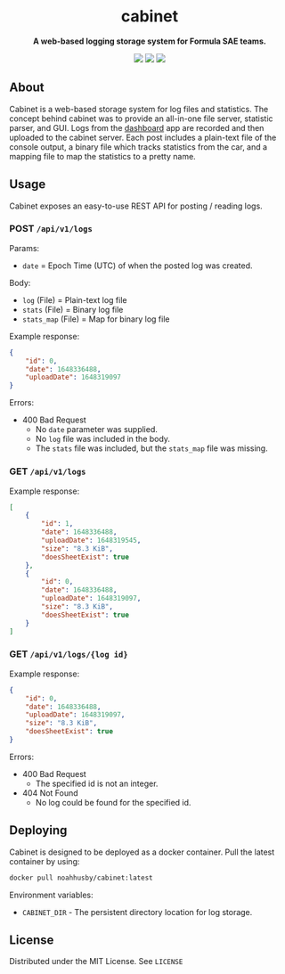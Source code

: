 <div align="center">

# cabinet

<p>
  <b>A web-based logging storage system for Formula SAE teams.</b>
</p>

[![](https://github.com/illinois-tech-motorsports/cabinet/actions/workflows/docker.yml/badge.svg)](https://github.com/illinois-tech-motorsports/cabinet/actions/workflows/docker.yml)
[![](https://img.shields.io/github/license/illinois-tech-motorsports/cabinet)](https://github.com/illinois-tech-motorsports/cabinet/blob/main/LICENSE)
[![](https://img.shields.io/tokei/lines/github/illinois-tech-motorsports/cabinet)](https://github.com/illinois-tech-motorsports/cabinet)
</div>

## About

Cabinet is a web-based storage system for log files and statistics. The concept behind cabinet was to provide an
all-in-one file server, statistic parser, and GUI. Logs from
the [dashboard](https://github.com/illinois-tech-motorsports/dashboard-2022) app are recorded and then uploaded to the
cabinet server. Each post includes a plain-text file of the console output, a binary file which tracks statistics from
the car, and a mapping file to map the statistics to a pretty name.

## Usage

Cabinet exposes an easy-to-use REST API for posting / reading logs.

### **POST** `/api/v1/logs`

Params:

* `date` = Epoch Time (UTC) of when the posted log was created.

Body:

* `log` (File) = Plain-text log file
* `stats` (File) = Binary log file
* `stats_map` (File) = Map for binary log file

Example response:

```json
{
    "id": 0,
    "date": 1648336488,
    "uploadDate": 1648319097
}
```

Errors:

* 400 Bad Request
    * No `date` parameter was supplied.
    * No `log` file was included in the body.
    * The `stats` file was included, but the `stats_map` file was missing.

### **GET** `/api/v1/logs`

Example response:

```json
[
    {
        "id": 1,
        "date": 1648336488,
        "uploadDate": 1648319545,
        "size": "8.3 KiB",
        "doesSheetExist": true
    },
    {
        "id": 0,
        "date": 1648336488,
        "uploadDate": 1648319097,
        "size": "8.3 KiB",
        "doesSheetExist": true
    }
]
```

### **GET** `/api/v1/logs/{log id}`

Example response:

```json
{
    "id": 0,
    "date": 1648336488,
    "uploadDate": 1648319097,
    "size": "8.3 KiB",
    "doesSheetExist": true
}
```

Errors:

* 400 Bad Request
    * The specified id is not an integer.
* 404 Not Found
    * No log could be found for the specified id.

## Deploying

Cabinet is designed to be deployed as a docker container. Pull the latest container by using:

```bash
docker pull noahhusby/cabinet:latest
```

Environment variables:

* `CABINET_DIR` - The persistent directory location for log storage.

## License

Distributed under the MIT License. See `LICENSE`
